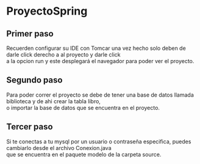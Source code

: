 # ProyectoSpring
## Primer paso
Recuerden configurar su IDE con Tomcar una vez hecho solo deben de darle click derecho a al proyecto y darle click  
a la opcion run y este desplegará el navegador para poder ver el proyecto.
## Segundo paso
Para poder correr el proyecto se debe de tener una base de datos llamada biblioteca y de ahi crear la tabla libro,  
o importar la base de datos que se encuentra en el proyecto.
## Tercer paso
Si te conectas a tu mysql por un usuario o contraseña especifica, puedes cambiarlo desde el archivo Conexion.java  
que se encuentra en el paquete modelo de la carpeta source.